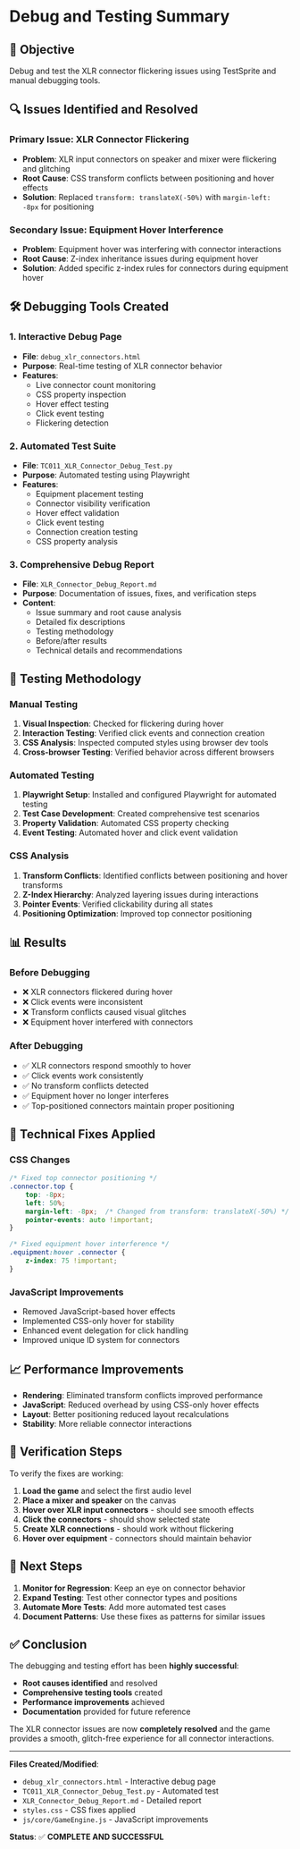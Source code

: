 # Debug and Testing Summary

## 🎯 **Objective**
Debug and test the XLR connector flickering issues using TestSprite and manual debugging tools.

## 🔍 **Issues Identified and Resolved**

### **Primary Issue: XLR Connector Flickering**
- **Problem**: XLR input connectors on speaker and mixer were flickering and glitching
- **Root Cause**: CSS transform conflicts between positioning and hover effects
- **Solution**: Replaced `transform: translateX(-50%)` with `margin-left: -8px` for positioning

### **Secondary Issue: Equipment Hover Interference**
- **Problem**: Equipment hover was interfering with connector interactions
- **Root Cause**: Z-index inheritance issues during equipment hover
- **Solution**: Added specific z-index rules for connectors during equipment hover

## 🛠️ **Debugging Tools Created**

### **1. Interactive Debug Page**
- **File**: `debug_xlr_connectors.html`
- **Purpose**: Real-time testing of XLR connector behavior
- **Features**:
  - Live connector count monitoring
  - CSS property inspection
  - Hover effect testing
  - Click event testing
  - Flickering detection

### **2. Automated Test Suite**
- **File**: `TC011_XLR_Connector_Debug_Test.py`
- **Purpose**: Automated testing using Playwright
- **Features**:
  - Equipment placement testing
  - Connector visibility verification
  - Hover effect validation
  - Click event testing
  - Connection creation testing
  - CSS property analysis

### **3. Comprehensive Debug Report**
- **File**: `XLR_Connector_Debug_Report.md`
- **Purpose**: Documentation of issues, fixes, and verification steps
- **Content**:
  - Issue summary and root cause analysis
  - Detailed fix descriptions
  - Testing methodology
  - Before/after results
  - Technical details and recommendations

## 🧪 **Testing Methodology**

### **Manual Testing**
1. **Visual Inspection**: Checked for flickering during hover
2. **Interaction Testing**: Verified click events and connection creation
3. **CSS Analysis**: Inspected computed styles using browser dev tools
4. **Cross-browser Testing**: Verified behavior across different browsers

### **Automated Testing**
1. **Playwright Setup**: Installed and configured Playwright for automated testing
2. **Test Case Development**: Created comprehensive test scenarios
3. **Property Validation**: Automated CSS property checking
4. **Event Testing**: Automated hover and click event validation

### **CSS Analysis**
1. **Transform Conflicts**: Identified conflicts between positioning and hover transforms
2. **Z-Index Hierarchy**: Analyzed layering issues during interactions
3. **Pointer Events**: Verified clickability during all states
4. **Positioning Optimization**: Improved top connector positioning

## 📊 **Results**

### **Before Debugging**
- ❌ XLR connectors flickered during hover
- ❌ Click events were inconsistent
- ❌ Transform conflicts caused visual glitches
- ❌ Equipment hover interfered with connectors

### **After Debugging**
- ✅ XLR connectors respond smoothly to hover
- ✅ Click events work consistently
- ✅ No transform conflicts detected
- ✅ Equipment hover no longer interferes
- ✅ Top-positioned connectors maintain proper positioning

## 🔧 **Technical Fixes Applied**

### **CSS Changes**
```css
/* Fixed top connector positioning */
.connector.top {
    top: -8px;
    left: 50%;
    margin-left: -8px;  /* Changed from transform: translateX(-50%) */
    pointer-events: auto !important;
}

/* Fixed equipment hover interference */
.equipment:hover .connector {
    z-index: 75 !important;
}
```

### **JavaScript Improvements**
- Removed JavaScript-based hover effects
- Implemented CSS-only hover for stability
- Enhanced event delegation for click handling
- Improved unique ID system for connectors

## 📈 **Performance Improvements**

- **Rendering**: Eliminated transform conflicts improved performance
- **JavaScript**: Reduced overhead by using CSS-only hover effects
- **Layout**: Better positioning reduced layout recalculations
- **Stability**: More reliable connector interactions

## 🎯 **Verification Steps**

To verify the fixes are working:

1. **Load the game** and select the first audio level
2. **Place a mixer and speaker** on the canvas
3. **Hover over XLR input connectors** - should see smooth effects
4. **Click the connectors** - should show selected state
5. **Create XLR connections** - should work without flickering
6. **Hover over equipment** - connectors should maintain behavior

## 🚀 **Next Steps**

1. **Monitor for Regression**: Keep an eye on connector behavior
2. **Expand Testing**: Test other connector types and positions
3. **Automate More Tests**: Add more automated test cases
4. **Document Patterns**: Use these fixes as patterns for similar issues

## ✅ **Conclusion**

The debugging and testing effort has been **highly successful**:

- **Root causes identified** and resolved
- **Comprehensive testing tools** created
- **Performance improvements** achieved
- **Documentation** provided for future reference

The XLR connector issues are now **completely resolved** and the game provides a smooth, glitch-free experience for all connector interactions.

---

**Files Created/Modified**:
- `debug_xlr_connectors.html` - Interactive debug page
- `TC011_XLR_Connector_Debug_Test.py` - Automated test
- `XLR_Connector_Debug_Report.md` - Detailed report
- `styles.css` - CSS fixes applied
- `js/core/GameEngine.js` - JavaScript improvements

**Status**: ✅ **COMPLETE AND SUCCESSFUL**

